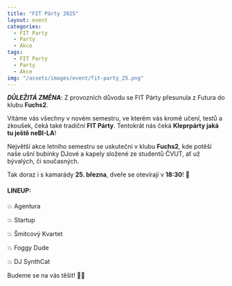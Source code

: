 ```yaml
---
title: "FIT Párty 2025"
layout: event
categories:
  - FIT Party
  - Party
  - Akce
tags:
  - FIT Party
  - Party
  - Akce
img: "/assets/images/event/fit-party_25.png"
---
```


***DŮLEŽITÁ ZMĚNA***: Z provozních důvodu se FIT Párty přesunula z Futura do klubu **Fuchs2**.

Vítáme vás všechny v novém semestru, ve kterém vás kromě učení, testů a zkoušek, čeká také tradiční **FIT Párty**. Tentokrát nás čeká **Kleprpárty jaká tu ještě neBI-LA**!

Největší akce letního semestru se uskuteční v klubu **Fuchs2**, kde potěší naše ušní bubínky DJové a kapely složené ze studentů ČVUT, ať už bývalých, či současných.

Tak doraz i s kamarády **25. března**, dveře se otevírají v **18:30**! 🥃


#### LINEUP:
💥 Agentura

💥 Startup

💥 Šmitcový Kvartet

💥 Foggy Dude

💥 DJ SynthCat


Budeme se na vás těšit! 💙💛